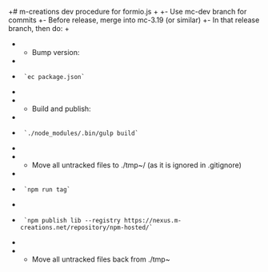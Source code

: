 +# m-creations dev procedure for formio.js
+
+- Use mc-dev branch for commits
+- Before release, merge into mc-3.19 (or similar)
+- In that release branch, then do:
+
+    * Bump version:
+    
+      `ec package.json`
+
+    * Build and publish:
+    
+      `./node_modules/.bin/gulp build`
+
+    * Move all untracked files to ./tmp~/ (as it is ignored in .gitignore)
+
+      `npm run tag`
+
+      `npm publish lib --registry https://nexus.m-creations.net/repository/npm-hosted/`
+
+    * Move all untracked files back from ./tmp~

